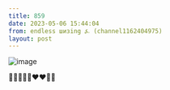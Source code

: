 ```yaml
---
title: 859
date: 2023-05-06 15:44:04
from: endless шизing ⍼ (channel1162404975)
layout: post
---
```


![image](photos/photo_42@06-05-2023_15-44-04.jpg)

🥰🥰😘😘🥰❤️❤️💋💋
